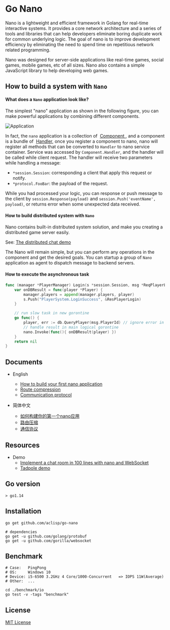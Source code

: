 # Go Nano

Nano is a lightweight and efficient framework in Golang for real-time interactive systems.
It provides a core network architecture and a series of tools and libraries that
can help developers eliminate boring duplicate work for common underlying logic.
The goal of nano is to improve development efficiency by eliminating the need to
spend time on repetitious network related programming.

Nano was designed for server-side applications like real-time games, social games,
mobile games, etc of all sizes. Nano also contains a simple JavaScript library to help developing web games.

## How to build a system with `Nano`

#### What does a `Nano` application look like?

The simplest "nano" application as shown in the following figure, you can make powerful applications by combining different components.

![Application](media/application.png)

In fact, the `nano` application is a collection of  [Component ](./docs/get_started.md#component) , and a component is a bundle of  [Handler](./docs/get_started.md#handler), once you register a component to nano, nano will register all methods that can be converted to `Handler` to nano service container. Service was accessed by `Component.Handler`, and the handler will be called while client request. The handler will receive two parameters while handling a message:
  - `*session.Session`: corresponding a client that apply this request or notify.
  - `*protocol.FooBar`: the payload of the request.

While you had processed your logic, you can response or push message to the client by `session.Response(payload)` and `session.Push('eventName', payload)`, or returns error when some unexpected data received.

#### How to build distributed system with `Nano`

Nano contains built-in distributed system solution, and make you creating a distributed game server easily.

See: [The distributed chat demo](./examples/cluster)

The Nano will remain simple, but you can perform any operations in the component and get the desired goals. You can startup a group of `Nano` application as agent to dispatch message to backend servers.

#### How to execute the asynchronous task

```go
func (manager *PlayerManager) Login(s *session.Session, msg *ReqPlayerLogin) error {
    var onDBResult = func(player *Player) {
        manager.players = append(manager.players, player)
        s.Push("PlayerSystem.LoginSuccess", &ResPlayerLogin)
    }

    // run slow task in new gorontine
    go func() {
        player, err := db.QueryPlayer(msg.PlayerId) // ignore error in demo
        // handle result in main logical gorontine
        nano.Invoke(func(){ onDBResult(player) })
    }
    return nil
}
```

## Documents

- English
    + [How to build your first nano application](./docs/get_started.md)
    + [Route compression](./docs/route_compression.md)
    + [Communication protocol](./docs/communication_protocol.md)

- 简体中文
    + [如何构建你的第一个nano应用](./docs/get_started_zh_CN.md)
    + [路由压缩](./docs/route_compression_zh_CN.md)
    + [通信协议](./docs/communication_protocol_zh_CN.md)

## Resources

- Demo
  + [Implement a chat room in 100 lines with nano and WebSocket](./examples/demo/chat)
  + [Tadpole demo](./examples/demo/tadpole)

## Go version

`> go1.14`

## Installation

```shell
go get github.com/aclisp/go-nano

# dependencies
go get -u github.com/golang/protobuf
go get -u github.com/gorilla/websocket
```

## Benchmark

```shell
# Case:   PingPong
# OS:     Windows 10
# Device: i5-6500 3.2GHz 4 Core/1000-Concurrent   => IOPS 11W(Average)
# Other:  ...

cd ./benchmark/io
go test -v -tags "benchmark"
```

## License

[MIT License](./LICENSE)
